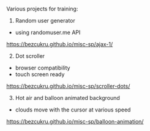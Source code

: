 Various projects for training:

1. Random user generator
- using randomuser.me API

https://bezcukru.github.io/misc-sp/ajax-1/

2. Dot scroller
- browser compatibility
- touch screen ready

https://bezcukru.github.io/misc-sp/scroller-dots/

3. Hot air and balloon animated background
- clouds move with the cursor at various speed

https://bezcukru.github.io/misc-sp/balloon-animation/
